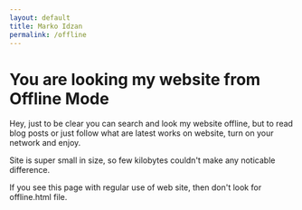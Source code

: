 ```yaml
---
layout: default
title: Marko Idzan
permalink: /offline
---
```

# You are looking my website from Offline Mode

Hey, just to be clear you can search and look my website offline, but to read blog posts or just follow what are latest works on website, turn on your network and enjoy.

Site is super small in size, so few kilobytes couldn't make any noticable difference.

If you see this page with regular use of web site, then don't  look for offline.html file.
